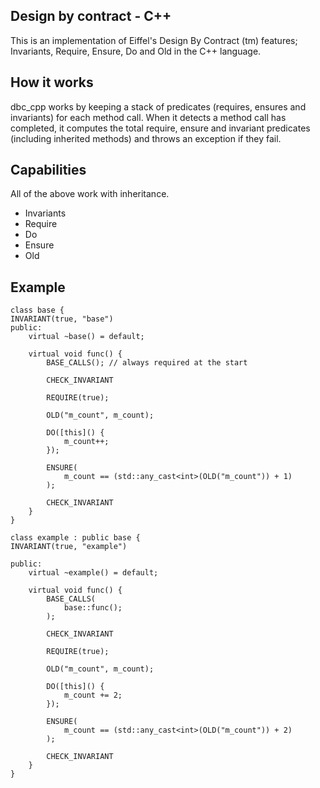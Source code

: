 ## Design by contract - C++

This is an implementation of Eiffel's Design By Contract (tm) features; Invariants, Require, Ensure, Do and Old in the C++ language.

## How it works

dbc_cpp works by keeping a stack of predicates (requires, ensures and invariants) for each method call. When it detects a method call has completed,
it computes the total require, ensure and invariant predicates (including inherited methods) and throws an exception if they fail.

## Capabilities
All of the above work with inheritance.

- Invariants
- Require 
- Do
- Ensure
- Old


## Example
```
class base {
INVARIANT(true, "base")
public:
 	virtual ~base() = default;
  
	virtual void func() {
		BASE_CALLS(); // always required at the start
    
		CHECK_INVARIANT
    
		REQUIRE(true);
    
		OLD("m_count", m_count);
    
		DO([this]() {
			m_count++;
		});
    
		ENSURE(
			m_count == (std::any_cast<int>(OLD("m_count")) + 1)
		);
    
		CHECK_INVARIANT
	}
}

class example : public base {
INVARIANT(true, "example")

public:
 	virtual ~example() = default;
  
	virtual void func() {
		BASE_CALLS(
			base::func();
		);
    
		CHECK_INVARIANT
    
		REQUIRE(true);
    
		OLD("m_count", m_count);
    
		DO([this]() {
			m_count += 2;
		});
    
		ENSURE(
			m_count == (std::any_cast<int>(OLD("m_count")) + 2)
		);
    
		CHECK_INVARIANT
	}
}
```
